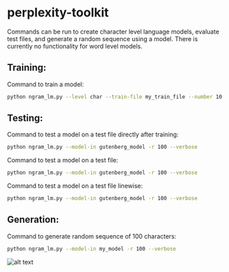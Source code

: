 # perplexity-toolkit

Commands can be run to create character level language models, evaluate test files, and generate a random sequence using a model. There is currently no functionality for word level models.

## Training:
Command to train a model:
```bash
python ngram_lm.py --level char --train-file my_train_file --number 10 --alpha 0.3 -o my_model --diacritics ./diacritics/en-GB --wildcard "~" --verbose --punctuations punctuations/set1 --lower
```

## Testing:
Command to test a model on a test file directly after training:
```bash
python ngram_lm.py --model-in gutenberg_model -r 100 --verbose
```

Command to test a model on a test file:
```bash
python ngram_lm.py --model-in gutenberg_model -r 100 --verbose
```

Command to test a model on a test file linewise:
```bash
python ngram_lm.py --model-in gutenberg_model -r 100 --verbose
```

## Generation:
Command to generate random sequence of 100 characters:
```bash
python ngram_lm.py --model-in my_model -r 100 --verbose
```

![alt text](https://github.com/klebster2/perplexity-toolkit/blob/master/gutenberg_example.gif "Logo Title Text 1")
